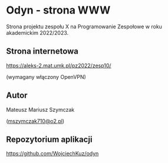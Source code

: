 # Odyn - strona WWW
Strona projektu zespołu X na Programowanie Zespołowe w roku akademickim 2022/2023.

## Strona internetowa
https://aleks-2.mat.umk.pl/pz2022/zesp10/

(wymagany włączony OpenVPN)

## Autor
Mateusz Mariusz Szymczak

(mszymczak710@o2.pl)

## Repozytorium aplikacji
https://github.com/WojciechKuz/odyn